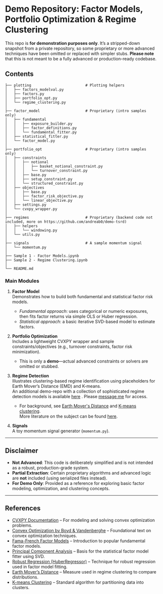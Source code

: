 # Demo Repository: Factor Models, Portfolio Optimization & Regime Clustering

This repo is **for demonstration purposes only**. It’s a stripped-down snapshot from a private repository, so some proprietary or more advanced techniques have been omitted or replaced with simpler stubs. **Please note** that this is not meant to be a fully advanced or production-ready codebase.

## Contents

```plaintext
├── plotting                         # Plotting helpers
│   ├── factors_modelval.py
│   ├── factors.py
│   ├── portfolio_opt.py
│   └── regime_clustering.py
│
├── factor_model                     # Proprietary (intro samples only)
│   ├── fundamental
│   │   ├── exposure_builder.py       
│   │   ├── factor_definitions.py     
│   │   └── fundamental_fitter.py     
│   ├── statistical_fitter.py         
│   └── factor_model.py               
│
├── portfolio_opt                    # Proprietary (intro samples only)
│   ├── constraints
│   │   ├── notional
│   │   │   ├── basket_notional_constraint.py
│   │   │   └── turnover_constraint.py
│   │   ├── base.py
│   │   ├── setup_constraint.py
│   │   └── structured_constraint.py
│   ├── objectives
│   │   ├── base.py
│   │   ├── factor_risk_objective.py
│   │   └── linear_objective.py
│   ├── settings.py       
│   └── cvxpy_wrapper.py              
│
├── regimes                          # Proprietary (backend code not included, more on https://github.com/andreab0/demo-tsrd)
│   ├── helpers
│   │   └── windowing.py             
│   └── utils.py                     
│
├── signals                          # A sample momentum signal
│   └── momentum.py                  
│
├── Sample 1 - Factor Models.ipynb
├── Sample 2 - Regime Clustering.ipynb
│
└── README.md
```

### Main Modules

1. **Factor Model**  
   Demonstrates how to build both fundamental and statistical factor risk models.  
   - *Fundamental approach*: uses categorical or numeric exposures, then fits factor returns via simple OLS or Huber regression.  
   - *Statistical approach*: a basic iterative SVD-based model to estimate factors.

2. **Portfolio Optimization**  
   Includes a lightweight CVXPY wrapper and sample constraints/objectives (e.g., turnover constraints, factor risk minimization).  
   - This is only a **demo**—actual advanced constraints or solvers are omitted or stubbed.

3. **Regime Detection**  
   Illustrates clustering-based regime identification using placeholders for Earth Mover’s Distance (EMD) and K-means. </br>
   An additional demo-repo with a collection of sophisticated regime detection models is available [here](https://github.com/andreab0/demo-tsrd) . Please [message me](mailto:a.c.bordoni@gmail.com) for access. 
   - For background, see [Earth Mover's Distance](https://en.wikipedia.org/wiki/Earth_mover%27s_distance) and [K-means clustering](https://en.wikipedia.org/wiki/K-means_clustering). </br>
   More literature on the subject can be found [here](https://papers.ssrn.com/sol3/papers.cfm?abstract_id=4758243). 

4. **Signals**  
   A toy momentum signal generator (`momentum.py`).

---

## Disclaimer

- **Not Advanced**: This code is deliberately simplified and is not intended as a robust, production-grade system.  
- **Partial Extraction**: Certain proprietary algorithms and advanced logic are **not** included (using serialized files instead).  
- **For Demo Only**: Provided as a reference for exploring basic factor modeling, optimization, and clustering concepts.

---

## References

- [CVXPY Documentation](https://www.cvxpy.org/) – For modeling and solving convex optimization problems.
- [Convex Optimization by Boyd & Vandenberghe](https://web.stanford.edu/~boyd/cvxbook/) – Foundational text on convex optimization techniques.
- [Fama-French Factor Models](https://www.investopedia.com/terms/f/famafrenchthreefactormodel.asp) – Introduction to popular fundamental factor models.
- [Principal Component Analysis](https://en.wikipedia.org/wiki/Principal_component_analysis) – Basis for the statistical factor model fitter using SVD.
- [Robust Regression (HuberRegressor)](https://scikit-learn.org/stable/modules/generated/sklearn.linear_model.HuberRegressor.html) – Technique for robust regression used in factor model fitting.
- [Earth Mover’s Distance](https://en.wikipedia.org/wiki/Earth_mover%27s_distance) – Measure used in regime clustering to compare distributions.
- [K-means Clustering](https://en.wikipedia.org/wiki/K-means_clustering) – Standard algorithm for partitioning data into clusters.
